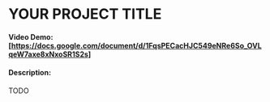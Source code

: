 # YOUR PROJECT TITLE
#### Video Demo:  [https://docs.google.com/document/d/1FqsPECacHJC549eNRe6So_OVLqeW7axe8xNxoSR1S2s]
#### Description:
TODO
